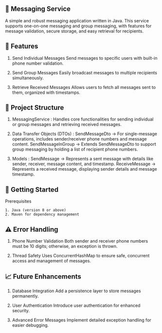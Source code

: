 ## 📩 Messaging Service
A simple and robust messaging application written in Java. This service supports one-on-one messaging and group messaging, with features for message validation, 
secure storage, and easy retrieval for recipients.

## 🌟 Features
1. Send Individual Messages
      Send messages to specific users with built-in phone number validation.

2. Send Group Messages
      Easily broadcast messages to multiple recipients simultaneously.

3. Retrieve Received Messages
      Allows users to fetch all messages sent to them, organized with timestamps.


## 📁 Project Structure
1. MessagingService : 
    Handles core functionalities for sending individual or group messages and retrieving received messages.

2. Data Transfer Objects (DTOs) : 
    SendMessageDto ->
      For single-message operations, includes sender/receiver phone numbers and message content.
    SendMessageInGroup -> 
      Extends SendMessageDto to support group messaging by holding a list of recipient phone numbers.
3. Models : 
    SendMessage ->
      Represents a sent message with details like sender, receiver, message content, and timestamp.
    ReceiveMessage ->
      Represents a received message, displaying sender details and message timestamp.

## 🚀 Getting Started

  Prerequisites
  
    1. Java (version 8 or above)
    2. Maven for dependency management
    
## ⚠️ Error Handling

  1. Phone Number Validation
      Both sender and receiver phone numbers must be 10 digits; otherwise, an exception is thrown.

  2. Thread Safety
      Uses ConcurrentHashMap to ensure safe, concurrent access and management of messages.

## 📈 Future Enhancements
  1. Database Integration
      Add a persistence layer to store messages permanently.

  2. User Authentication
      Introduce user authentication for enhanced security.

  3. Advanced Error Messages
      Implement detailed exception handling for easier debugging.

